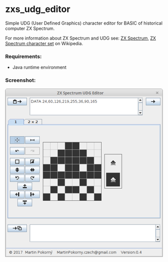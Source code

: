 zxs_udg_editor
==============

Simple UDG (User Defined Graphics) character editor for BASIC of historical computer ZX Spectrum.

For more information about ZX Spectrum and UDG see: 
[ZX Spectrum](https://en.wikipedia.org/wiki/ZX_Spectrum), [ZX Spectrum character set](https://en.wikipedia.org/wiki/ZX_Spectrum_character_set) on Wikipedia.

### Requirements:
- Java runtime environment

### Screenshot:

![screenshot_1](screenshots/Screenshot_v0.4_1.png)
